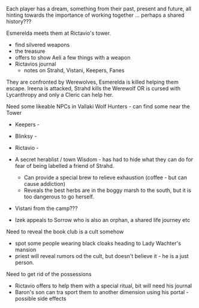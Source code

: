 Each player has a dream, something from their past, present and future, all hinting towards the importance of working together ... perhaps a shared history???

Esmerelda meets them at Rictavio's tower.
- find silvered weapons
- the treasure
- offers to show Aeli a few things with a weapon
- Rictavios journal
	- notes on Strahd, Vistani, Keepers, Fanes

They are confronted by Werewolves, Esmerelda is killed helping them escape.
Ireena is attacked, Strahd kills the Werewolf OR is cursed with Lycanthropy and only a Cleric can help her.

Need some likeable NPCs in Vallaki
Wolf Hunters - can find some near the Tower
- Keepers - 
- Blinksy - 
- Rictavio -
- A secret herablist / town Wisdom - has had to hide what they can do for fear of being labelled a friend of Strahd.
	- Can provide a special brew to relieve exhaustion (coffee - but can cause addiction)
	- Reveals the best herbs are in the boggy marsh to the south, but it is too dangerous to go herself.
- Vistani from the camp???

- Izek appeals to Sorrow who is also an orphan, a shared life journey etc

Need to reveal the book club is a cult somehow
- spot some people wearing black cloaks heading to Lady Wachter's mansion
- priest will reveal rumors od the cult, but doesn't believe it - he is a just person.

Need to get rid of the possessions
- Rictavio offers to help them with a special ritual, bit will need his journal
- Baron's son can tra sport them to another dimension using his portal - possible side effects



  
  
  
  
  
  
  
  
  
  
  
  
  
  
  
  
  
  
  
  
  
  
  
  
  
  